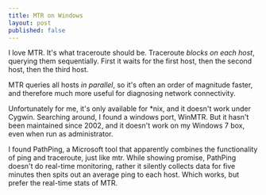 ```yaml
---
title: MTR on Windows
layout: post
published: false
---
```


I love MTR. It's what traceroute should be. Traceroute *blocks on each host*, 
querying them sequentially.  First it waits for the first host, then the second
host, then the third host.

MTR queries all hosts *in parallel*, so it's often an order of magnitude
faster, and therefore much more useful for diagnosing network connectivity.

Unfortunately for me, it's only available for \*nix, and it doesn't work under
Cygwin. Searching around, I found a windows port, WinMTR. But it hasn't been 
maintained since 2002, and it doesn't work on my Windows 7 box, even when run as
administrator.

I found PathPing, a Microsoft tool that apparently combines the functionality of 
ping and traceroute, just like mtr. While showing promise, PathPing doesn't do 
real-time monitoring, rather it silently collects data for five minutes then
spits out an average ping to each host. Which works, but prefer the real-time
stats of MTR.


